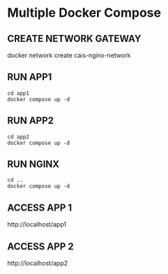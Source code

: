 # Multiple Docker Compose

## CREATE NETWORK GATEWAY
docker network create cais-nginx-network

## RUN APP1

```
cd app1
docker compose up -d
```

## RUN APP2

```
cd app2
docker compose up -d
```

## RUN NGINX

```
cd ..
docker compose up -d
```

## ACCESS APP 1
http://localhost/app1

## ACCESS APP 2
http://localhost/app2

